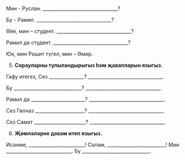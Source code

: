 <!-- page start -->
Мин - Руслан.
\_\_\_\_\_\_\_\_\_\_\_\_\_\_\_\_\_\_\_\_\_\_\_\_\_\_\_\_\_\_\_\_?

Бу - Рамил.
\_\_\_\_\_\_\_\_\_\_\_\_\_\_\_\_\_\_\_\_\_\_\_\_\_\_\_\_\_\_\_\_?

Әйе, мин – студент.
\_\_\_\_\_\_\_\_\_\_\_\_\_\_\_\_\_\_\_\_\_\_\_\_\_\_\_\_\_\_\_\_?

Рамил дә студент.
\_\_\_\_\_\_\_\_\_\_\_\_\_\_\_\_\_\_\_\_\_\_\_\_\_\_\_\_\_\_\_\_?

Юк, мин Рәшит түгел, мин – Әмир.

5. **Сорауларны тулыландырыгыз һәм җавапларын языгыз.**

Гафу итегез, Сез \_\_\_\_\_\_\_\_\_\_\_\_\_\_\_?
\_\_\_\_\_\_\_\_\_\_\_\_\_\_\_\_\_\_\_\_\_\_\_\_\_\_\_\_\_\_\_\_.

Бу \_\_\_\_\_\_\_\_\_\_\_\_\_\_\_\_\_\_\_\_\_\_\_\_\_\_\_\_\_?
\_\_\_\_\_\_\_\_\_\_\_\_\_\_\_\_\_\_\_\_\_\_\_\_\_\_\_\_\_\_\_\_.

Рамил дә \_\_\_\_\_\_\_\_\_\_\_\_\_\_\_\_\_\_\_\_\_\_\_?
\_\_\_\_\_\_\_\_\_\_\_\_\_\_\_\_\_\_\_\_\_\_\_\_\_\_\_\_\_\_\_\_.

Сез Гөлназ \_\_\_\_\_\_\_\_\_\_\_\_\_\_\_\_\_\_\_\_\_?
\_\_\_\_\_\_\_\_\_\_\_\_\_\_\_\_\_\_\_\_\_\_\_\_\_\_\_\_\_\_\_\_.

Сез Самат \_\_\_\_\_\_\_\_\_\_\_\_\_\_\_\_\_\_\_\_\_\_?
\_\_\_\_\_\_\_\_\_\_\_\_\_\_\_\_\_\_\_\_\_\_\_\_\_\_\_\_\_\_\_\_.

6. **Җөмләләрне дәвам итеп языгыз.**

Исәнме, \_\_\_\_\_\_\_\_\_\_\_\_\_\_\_\_\_\_\_\_\_\_\_\_!
Сәлам, \_\_\_\_\_\_\_\_\_\_\_\_\_\_\_\_\_\_\_\_\_\_\_\_\_!
Мин \_\_\_\_\_\_\_\_\_\_\_\_\_\_\_\_\_\_\_\_\_\_\_\_\_\_\_\_.
Бу \_\_\_\_\_\_\_\_\_\_\_\_\_\_\_\_\_\_\_\_\_\_\_\_\_\_\_\_\_.<!-- page end -->